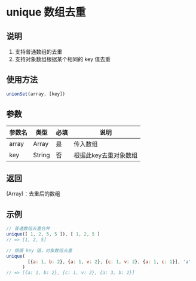 # unique 数组去重

## 说明

1. 支持普通数组的去重
2. 支持对象数组根据某个相同的 key 值去重

## 使用方法

```javascript
unionSet(array, [key])
```

## 参数

| 参数名 | 类型   | 必填 | 说明                  |
| ------ | ------ | ---- | --------------------- |
| array  | Array  | 是   | 传入数组              |
| key    | String | 否   | 根据此key去重对象数组 |

## 返回
(Array)：去重后的数组


## 示例

```javascript
// 普通数组去重合并
unique([ 1, 2, 5, 5 ]), [ 1, 2, 5 ]
// => [1, 2, 5]

// 根据 key 值，对象数组去重
unique(
        [{a: 1, b: 2}, {a: 1, v: 2}, {c: 1, v: 2}, {a: 1, c: 1}], 'a'
      )
// => [{a: 1, b: 2}, {c: 1, v: 2}, {a: 3, b: 2}]
```

